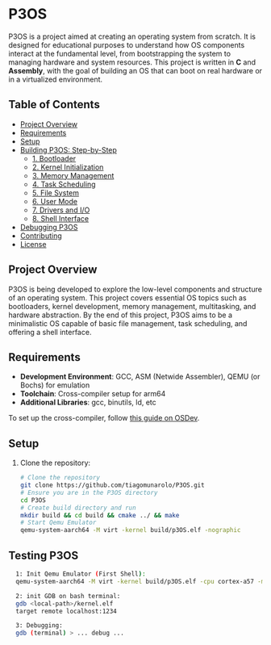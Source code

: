# P3OS

P3OS is a project aimed at creating an operating system from scratch. It is designed for educational purposes to understand how OS components interact at the fundamental level, from bootstrapping the system to managing hardware and system resources. This project is written in **C** and **Assembly**, with the goal of building an OS that can boot on real hardware or in a virtualized environment.

## Table of Contents
- [Project Overview](#project-overview)
- [Requirements](#requirements)
- [Setup](#setup)
- [Building P3OS: Step-by-Step](#building-p3os-step-by-step)
  - [1. Bootloader](#1-bootloader)
  - [2. Kernel Initialization](#2-kernel-initialization)
  - [3. Memory Management](#3-memory-management)
  - [4. Task Scheduling](#4-task-scheduling)
  - [5. File System](#5-file-system)
  - [6. User Mode](#6-user-mode)
  - [7. Drivers and I/O](#7-drivers-and-io)
  - [8. Shell Interface](#8-shell-interface)
- [Debugging P3OS](#testing-p3os)
- [Contributing](#contributing)
- [License](#license)

## Project Overview

P3OS is being developed to explore the low-level components and structure of an operating system. This project covers essential OS topics such as bootloaders, kernel development, memory management, multitasking, and hardware abstraction. By the end of this project, P3OS aims to be a minimalistic OS capable of basic file management, task scheduling, and offering a shell interface.

## Requirements

- **Development Environment**: GCC, ASM (Netwide Assembler), QEMU (or Bochs) for emulation
- **Toolchain**: Cross-compiler setup for arm64
- **Additional Libraries**: gcc, binutils, ld, etc

To set up the cross-compiler, follow [this guide on OSDev](https://wiki.osdev.org/GCC_Cross-Compiler).

## Setup

1. Clone the repository:
   ```bash
   # Clone the repository
   git clone https://github.com/tiagomunarolo/P3OS.git
   # Ensure you are in the P3OS directory
   cd P3OS
   # Create build directory and run
   mkdir build && cd build && cmake ../ && make
   # Start Qemu Emulator
   qemu-system-aarch64 -M virt -kernel build/p3OS.elf -nographic
   ```
## Testing P3OS

```bash
  1: Init Qemu Emulator (First Shell):
  qemu-system-aarch64 -M virt -kernel build/p3OS.elf -cpu cortex-a57 -m 128M -nographic

  2: init GDB on bash terminal:
  gdb <local-path>/kernel.elf
  target remote localhost:1234

  3: Debugging:
  gdb (terminal) > ... debug ...